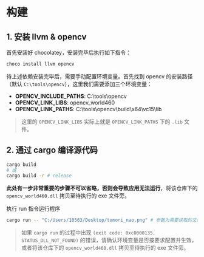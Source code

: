 # 构建

## 1. 安装 llvm & opencv

首先安装好 chocolatey，安装完毕后执行如下指令：

```bash
choco install llvm opencv
```

待上述依赖安装完毕后，需要手动配置环境变量。首先找到 opencv 的安装路径（默认 `C:\tools\opencv`），这里我们需要添加三个环境变量：

- **OPENCV_INCLUDE_PATHS**: C:\tools\opencv
- **OPENCV_LINK_LIBS**: opencv_world460
- **OPENCV_LINK_PATHS**: C:\tools\opencv\build\x64\vc15\lib

> 这里的 `OPENCV_LINK_LIBS` 实际上就是 `OPENCV_LINK_PATHS` 下的 `.lib` 文件。

## 2. 通过 cargo 编译源代码

```bash
cargo build
# 或
cargo build -r # release
```

**此处有一步非常重要的步骤不可以省略，否则会导致应用无法运行**，将该仓库下的 `opencv_world460.dll` 拷贝至待执行的 exe 文件旁。

执行 run 指令运行程序

```bash
cargo run -- "C:/Users/10563/Desktop/tomori_nao.png" # 参数为需要读取的文件
```

> 如果 `cargo run` 的过程中出现 `(exit code: 0xc0000135, STATUS_DLL_NOT_FOUND)` 的错误，请确认环境变量是否按要求配置并生效，或者将该仓库下的 `opencv_world460.dll` 拷贝至待执行的 exe 文件旁。
